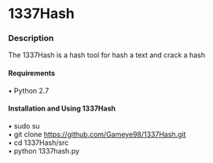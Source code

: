# 1337Hash

### Description
The 1337Hash is a hash tool for hash a text and crack a hash

#### Requirements
• Python 2.7

#### Installation and Using 1337Hash
• sudo su<br />
• git clone https://github.com/Gameye98/1337Hash.git<br />
• cd 1337Hash/src<br />
• python 1337hash.py


